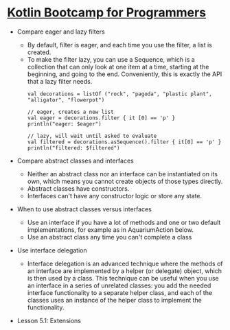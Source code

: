 # [Kotlin Bootcamp for Programmers](https://developer.android.com/courses/kotlin-bootcamp/overview)

- Compare eager and lazy filters
    - By default, filter is eager, and each time you use the filter, a list is created.
    - To make the filter lazy, you can use a Sequence, which is a collection that can only look at one item at a time, starting at the beginning, and going to the end. Conveniently, this is exactly the API that a lazy filter needs.
        ```
        val decorations = listOf ("rock", "pagoda", "plastic plant", "alligator", "flowerpot")

        // eager, creates a new list
        val eager = decorations.filter { it [0] == 'p' }
        println("eager: $eager")

        // lazy, will wait until asked to evaluate
        val filtered = decorations.asSequence().filter { it[0] == 'p' }
        println("filtered: $filtered")
        ```
- Compare abstract classes and interfaces
    - Neither an abstract class nor an interface can be instantiated on its own, which means you cannot create objects of those types directly.
    - Abstract classes have constructors.
    - Interfaces can't have any constructor logic or store any state.
- When to use abstract classes versus interfaces
    - Use an interface if you have a lot of methods and one or two default implementations, for example as in AquariumAction below.
    - Use an abstract class any time you can't complete a class
- Use interface delegation
    - Interface delegation is an advanced technique where the methods of an interface are implemented by a helper (or delegate) object, which is then used by a class. This technique can be useful when you use an interface in a series of unrelated classes: you add the needed interface functionality to a separate helper class, and each of the classes uses an instance of the helper class to implement the functionality.


- Lesson 5.1: Extensions